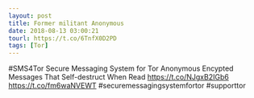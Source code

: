 ```yaml
---
layout: post
title: Former militant Anonymous
date: 2018-08-13 03:00:21
tourl: https://t.co/6TnfX0D2PD
tags: [Tor]
---
```

#SMS4Tor Secure Messaging System for Tor Anonymous Encypted Messages That Self-destruct When Read https://t.co/NJgxB2IGb6 https://t.co/fm6waNVEWT #securemessagingsystemfortor #supporttor